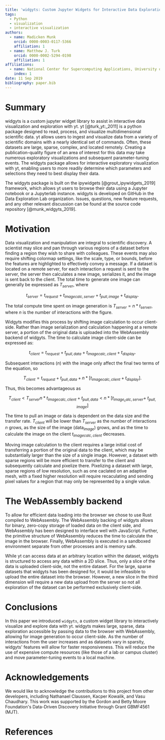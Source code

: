 ```yaml
---
title: 'widgyts: Custom Jupyter Widgets for Interactive Data Exploration with yt'
tags:
  - Python
  - visualization
  - interactive visualization
authors:
  - name: Madicken Munk
    orcid: 0000-0003-0117-5366
    affiliation: 1
  - name: Matthew J. Turk
    orcid: 0000-0002-5294-0198
    affiliation: 1
affiliations:
  - name: National Center for Supercomputing Applications, University of Illinois at Urbana-Champaign. 1205 W Clark St, Urbana, IL USA 61801
    index: 1
date: 11 Sep 2019
bibliography: paper.bib
---
```


# Summary

widgyts is a custom jupyter widget library to assist in interactive data
visualization and exploration with yt. yt [@turk_yt:_2011] is a python 
package designed to read, process, and visualize multidimensional
scientific data. yt allows users to ingest and visualize data from 
a variety of scientific domains with a nearly identical set of commands. Often,
these datasets are large, sparse, complex, and located remotely. Creating a
publication-quality figure of an area of interest for this data may take
numerous exploratory visualizations and subsequent parameter-tuning events.
The widgyts package allows for interactive exploratory visualization with yt, 
enabling users to more readily determine which parameters and selections they
need to best display their data. 

The widgyts package is built on the ipywidgets [@grout_ipywidgets_2019] framework, which
allows yt users to browse their data using a Jupyter notebook or a Jupyterlab
instance. widgyts is developed on GitHub in the Data Exploration Lab organization. Issues,
questions, new feature requests, and any other relevant discussion can be found
at the source code repository [@munk_widgyts_2019].

# Motivation

Data visualization and manipulation are integral to scientific discovery.
A scientist may slice and pan through various regions of a dataset before
finding a region they wish to share with colleagues. These events may
also require shifting colormap settings, like the scale, type, or bounds,
before the features are highlighted to effectively convey a message. If a
dataset is located on a remote server, for each interaction a request is sent
to the server, the server then calculates a new image, serializes it, and the
image is sent back to the client. The total time to generate one image can
generally be expressed as $T_{server}$, where 

$$t_{server} = t_{request} + t_{image calc, server} + t_{pull,image} + t_{display}.
$$

The total compute time spent on image generation is $T_{server} = n*t_{server}$, where $n$
is the number of interactions with the figure. 

Widgyts modifies this process by shifting image calculation to occur
client-side. Rather than image serialization and calculation happening at a
remote server, a portion of the original data is uploaded into the WebAssembly backend of
widgyts. The time to calculate image client-side can be expressed as:

$$t_{client} = t_{request} + t_{pull,data} + t_{image calc, client} + t_{display}.$$

Subsequent interactions ($n$) with the image only affect the final two terms of
the equation, so 

$$T_{client} = t_{request} + t_{pull,data} + n*[t_{image calc, client} + t_{display}].$$

Thus, this becomes advantageous as 

$$ T_{client} < T_{server}
n*t_{image calc, client} + t_{pull, data} < n*[t_{image_calc, server} + \ 
t_{pull, image}]
$$

The time to pull an image or data is dependent on the data size and the
transfer rate. 
$T_{client}$ will be lower than $T_{server}$ as the number of
interactions $n$ grows, as the size of the image (data$_{image}$) grows, and as
the time to calculate the image on the client $t_{image calc, client}$
decreases. 

Moving image calculation to the client requires a large initial cost of
transferring a portion of the original data to the client, which may be
substantially larger than the size of a single image. However, a dataset with
sparse regions will be more efficient to transfer to the client and subsequently
calculate and pixelize there. Pixelizing a dataset with large, sparse regions of low
resolution, such as one caclated on an adaptive mesh, 
with a fixed higher resolution will require recaculating and sending
pixel values for a region that may only be represented by a single value. 

# The WebAssembly backend

To allow for efficient data loading into the browser we chose to use Rust
compiled to WebAssembly. The WebAssembly backing of widgyts allows for binary, zero-copy
storage of loaded data on the client side, and WebAssembly has been designed to
interface well with JavaScript. Further, the primitive structure of WebAssembly
reduces the time to calculate the image in the browser. Finally, WebAssembly
is executed in a sandboxed environment separate from other processes 
and is memory safe. 

While yt can access data at an arbitrary location within the dataset, widgyts
is structured to access any data within a 2D slice. Thus, only a slice of the
data is uploaded client-side, not the entire dataset. For the large, sparse
datasets that widgyts has been designed for, it would be infeasible to upload
the entire dataset into the browser. However, a new slice in
the third dimension will require a new data upload from the server so not all
exploration of the dataset can be performed exclusively client-side.

# Conclusions

In this paper we introduced `widgyts`, a custom widget library to interactively
visualize and explore data with yt. widgyts makes large, sparse, data
exploration accessible by passing data to the browser with WebAssembly, 
allowing for image generation to occur client-side. As the number of
interactions from the user increases and as datasets vary in sparsity, widgyts'
features will allow for faster responsiveness. This will reduce the use of
expensive compute resources (like those of a lab or campus cluster) and move
parameter-tuning events to a local machine. 

# Acknowledgements

We would like to acknowledge the contributions to this project from other
developers, including Nathanael Claussen, Kacper Kowalik, and Vasu Chaudhary. 
This work was supported by the Gordon and Betty
Moore Foundation's Data-Driven Discovery Initiative through Grant GBMF4561 (MJT).

# References
